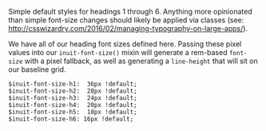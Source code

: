 Simple default styles for headings 1 through 6. Anything more opinionated than simple font-size changes should likely be applied via classes (see: http://csswizardry.com/2016/02/managing-typography-on-large-apps/).

We have all of our heading font sizes defined here. Passing these pixel values into our `inuit-font-size()` mixin will generate a rem-based `font-size` with a pixel fallback, as well as generating a `line-height` that will sit on our baseline grid.

```
$inuit-font-size-h1:  36px !default;
$inuit-font-size-h2:  28px !default;
$inuit-font-size-h3:  24px !default;
$inuit-font-size-h4:  20px !default;
$inuit-font-size-h5:  18px !default;
$inuit-font-size-h6: 16px !default;
```
